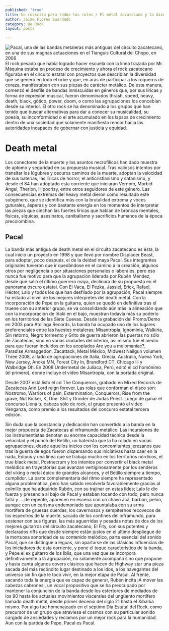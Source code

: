 ```yaml
---
published: "true"
title: Un rockcito para todos los roles / El metal zacatecano y la diversidad
author: Jaime Flores Guardado
category: De Rock
layout: posts

---
```



![Pacal, una de las bandas metaleras más antiguas del circuito zacatecano, en una de sus magnas actuaciones en el Tianguis Cultural del Chopo, en 2006](http://i.imgur.com/retaxuym.jpg)El rock pesado que había logrado hacer escuela con la línea trazada por Mr. Máquina estaba en proceso de crecimiento y ahora el rock zacatecano figuraba en el circuito estatal con proyectos que describían la diversidad que se generó en todo el orbe y que, en aras de participar a los roqueros de coraza, manifestaban con sus piezas de carácter metálico. De esta manera, comenzó el desfile de bandas inmiscuidas en géneros que, por sus líricas y forma de expresión musical, fueron denominados thrash, speed, heavy, death, black, gótico, power, doom, o como las agrupaciones los concebían desde su interior. El otro rock se ha denominado a los grupos que han tenido que buscar alternativas para dar a conocer su musicalidad, su poesía, su inconformidad o el arte acumulado en los lapsos de crecimiento dentro de una sociedad que solamente manifiesta rencor hacia las autoridades incapaces de gobernar con justicia y equidad. 


# **Death metal**

Los conectores de la muerte y los asuntos necrofílicos han dado muestra de aplomo y seguridad en su propuesta musical. Tras valiosos intentos por transitar los lúgubres y oscuros caminos de la muerte, adoptan la velocidad de sus baterías, las líricas de horror, el anticristianismo y satanismo, y desde el 84 han adoptado esta corriente que iniciaran Vernom, Morbid Angel, Therion, Hipocrisy, entre otros seguidores de este género. Las consecuencias extremas del heavy metal dieron como resultado este subgénero, que se identifica más con la brutalidad extrema y voces guturales, ásperas y con bastante energía en los momentos de interpretar las piezas que cinchan las fuertes líricas que hablan de broncas mentales, físicas, síquicas, asesinatos, canibalismo y sacrificios humanos de la época precolombina.

## **Pacal**

La banda más antigua de death metal en el circuito zacatecano es ésta, la cual inició un proyecto en 1998 y que llevó por nombre Displacer Beast, para adoptar, poco después, el de la deidad maya Pacal. Sus integrantes originales tuvieron que ir quedándose en el camino a la creación, algunos otros por negligencia o por situaciones personales o laborales, pero eso nunca fue motivo para que la agrupación liderada por Rubén Méndez, desde que salió el último guerrero maya, declinara de su propuesta en el panorama oscuro estatal. Con El Vaca, El Pezka, Jassiel, Erick, Rafael, Héctor, Lalo y todos los que han desfilado por la agrupación, Pacal siempre ha estado al nivel de los mejores intérpretes del death metal. Con la incorporación de Pepe en la guitarra, quien se quedó en definitiva tras el truene con su anterior grupo, se va consolidando aún más la alineación que con la incorporación de Iñaki en el bajo, muestran todavía más su poderío en los territorios de las Siete Cuevas. Desde la grabación del Promo/Demo en 2003 para Atolinga Records, la banda ha ocupado uno de los lugares preferenciales entre las huestes metaleras; Misantropía, Ignominia, Walkiria, Sin retorno, Negro tormento y Grito de guerra abrieron las puertas no sólo de Zacatecas, sino en varias ciudades del interior, así mismo fue el medio para que fueran incluidos en los acoplados Are you a melomaniac?, Paradise Armaggedon, Zacattack, Metal México, Midwest Nailgun volumen Three 2008, al lado de agrupaciones de Italia, Grecia, Australia, Nueva York, New Jersey, Anoka MN, Forest City In, Brandford CT, Chicago Ill y Walbridge Oh. En 2008 Undermetal de Juliaca, Perú, editó el cd homónimo (el primero), donde incluye el video Misantropía, con la portada original.     

Desde 2007 está listo el cd The Conquerors, grabado en Mixed Records de Zacatecas And Lord reign forever. Las rolas que conforman el disco son: Nostromo, Warriors of pain, Extermination, Conquerors, Rise from the grave, Nut Kicker, K, One. Shit y Grinder de Judas Priest. Luego de ganar el concurso Llena tu cabeza sólo de rock, el grupo presentó el video Venganza, como premio a los resultados del concurso estatal tercera edición.

Sin duda que la constancia y dedicación han convertido a la banda en la mejor propuesta de Zacatecas al inframundo metálico. Las incursiones de los instrumentistas denotan su enorme capacidad técnica desde la velocidad y el punch del Betillo, un baterista que la ha rolado en varias agrupaciones, desde aquellos inicios con los concomitantes jerezanos que tras la guerra de egos fueron dispersando sus iniciativas hasta caer en la nada, Edipus y una línea que se trabaja mucho en los territorios nórdicos, el true black metal, Postnecrum y los intentos por convertir el black metal melódico en trayectorias que avanzan vertiginosamente por los senderos del viking o metal épico de grandes alcances, y el Betillo siempre a tiempo, cumplidor. La parte complementaria del ritmo siempre ha representado alguna problemática, pero han sabido resolverla favorablemente gracias al colmillo que ha adquirido Rubén, con su trajinar en estas lides; Lalo le dio fuerza y presencia al bajo de Pacal y estaban tocando con todo, pero nunca falta y … de repente, aparecen en escena con un chavo acá, barbón, pelón, aunque con un carisma endemoniado que apuntalaba con su arma mortífera de gruesas cuerdas, los cavernosos y sempiternos recovecos de los espectros de la muerte, sacada de los confines del inframundo, para sostener con sus figuras, las más aguerridas y pesadas notas de dos de los mejores guitarros del circuito zacatecano, El Fity, con sus potentes y declarados riffs que desde siempre están justos en el último despliegue de la mortuosa sonoridad de su contenido melódico, parte esencial del sonido Pacal, que se distingue a leguas, sin apartarse de las clásicas influencias de los iniciadores de esta corriente, y pone el toque característico de la banda, y Pepe el ex guitarro de los Iblis, que una vez que se incorpora definitivamente a la agrupación, no solamente acompaña sino que propone y hasta canta algunos covers clásicos que hacen de Highway star una pieza sacada del más recóndito lugar destinado a los idos, a los navegantes del universo sin fin que le tocó vivir, en la mejor etapa de Pacal. Al frente, sacando toda la energía que es capaz de generar, Rubén incita ¡A mover las cabezas cabrones!, un vocal propositivo que se ha preocupado por mantener la conjunción de la banda desde los estertores de mediados de los 90 hasta los actuales movimientos viscerales del ungüento mortífero llamado death metal, desde primer decenio del siglo 21 hasta el Xibalba mismo. Por algo fue homenajeado en el séptimo Día Estatal del Rock, como precursor de un grupo que atraviesa el cosmos con su particular sonido cargado de ansiedades y reclamos por un mejor rock para la humanidad. Aun con la partida de Pepe, Pacal es Pacal.
